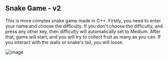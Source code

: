 ## Snake Game - v2

This is more complex snake game made in C++. Firstly, you need to enter your name and choose the difficulty. If you don't choose the difficulty, and press any other key, then difficulty will automatically set to Medium.
After that, game will start, and you will try to collect fruit as many as you can. If you interact with the walls or snake's tail, you will loose.

![image](https://github.com/berkaykaradayi/Snake_Game_v2/assets/48567842/f125660c-d236-4572-99e0-1638f4d929b8)

